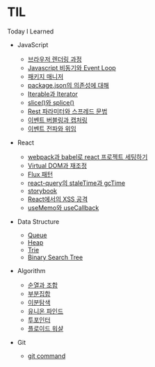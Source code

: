 # TIL

Today I Learned

- JavaScript

  - [브라우저 렌더링 과정](/javascript/browser-rendering.md)
  - [Javascript 비동기와 Event Loop](/javascript/javascript-async-and-event-loop.md)
  - [패키지 매니저](/javascript/package-manager.md)
  - [package.json의 의존성에 대해](/javascript/package-json-dependencies.md)
  - [Iterable과 Iterator](/javascript/Iterable-and-Iterator.md)
  - [slice()와 splice()](/javascript/slice-and-splice.md)
  - [Rest 파라미터와 스프레드 문법](/javascript/rest-and-spread.md)
  - [이벤트 버블링과 캡처링](/javascript/event-bubbling-and-capturing.md)
  - [이벤트 전파와 위임](/javascript/event-propagation-and-delegation.md)

- React

  - [webpack과 babel로 react 프로젝트 세팅하기](/react/setting-react-project-using-webpack-and-babel.md)
  - [Virtual DOM과 재조정](/react/virtual-dom-and-reconciliation.md)
  - [Flux 패턴](/react/flux-pattern.md)
  - [react-query의 staleTime과 gcTime](/react/staleTime-and-gcTime-in-react-query.md)
  - [storybook](/react/storybook.md)
  - [React에서의 XSS 공격](/react/xss-attacks-in-react.md)
  - [useMemo와 useCallback](/react/useMemo-and-useCallback.md)

- Data Structure

  - [Queue](/Data%20Structure/Queue.md)
  - [Heap](/Data%20Structure/Heap.md)
  - [Trie](/Data%20Structure/Trie.md)
  - [Binary Search Tree](/Data%20Structure/binary-search-tree.md)

- Algorithm

  - [순열과 조합](/algorithm/permutation-and-combination.md)
  - [부분집합](/algorithm/powerset.md)
  - [이분탐색](/algorithm/binary-search.md)
  - [유니온 파인드](/algorithm/union-find.md)
  - [투포인터](/algorithm/two-pointer.md)
  - [플로이드 워샬](/algorithm/floyd-warshall.md)

- Git
  - [git command](/git/git-command.md)
